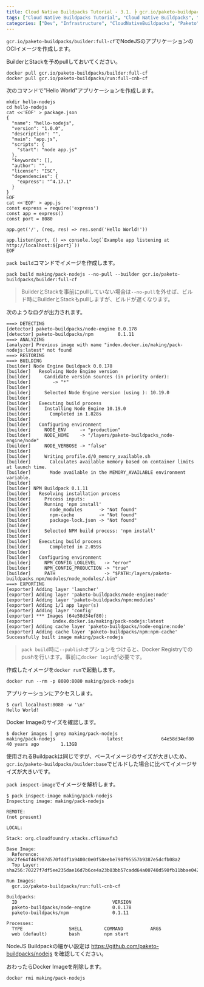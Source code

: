```yaml
---
title: Cloud Native Buildpacks Tutorial - 3.1. ┝ gcr.io/paketo-buildpacks/builder:full-cf BuilderでNodeJSアプリのOCIイメージを作成
tags: ["Cloud Native Buildpacks Tutorial", "Cloud Native Buildpacks", "Paketo", "Series"]
categories: ["Dev", "Infrastructure", "CloudNativeBuildpacks", "Paketo"]
---
```


`gcr.io/paketo-buildpacks/builder:full-cf`でNodeJSのアプリケーションのOCIイメージを作成します。

BuilderとStackを予めpullしておいてください。

```
docker pull gcr.io/paketo-buildpacks/builder:full-cf
docker pull gcr.io/paketo-buildpacks/run:full-cnb-cf
```

次のコマンドで"Hello World"アプリケーションを作成します。

```
mkdir hello-nodejs
cd hello-nodejs
cat <<'EOF' > package.json
{
  "name": "hello-nodejs",
  "version": "1.0.0",
  "description": "",
  "main": "app.js",
  "scripts": {
    "start": "node app.js"
  },
  "keywords": [],
  "author": "",
  "license": "ISC",
  "dependencies": {
    "express": "^4.17.1"
  }
}
EOF
cat <<'EOF' > app.js
const express = require('express')
const app = express()
const port = 8080

app.get('/', (req, res) => res.send('Hello World!'))

app.listen(port, () => console.log(`Example app listening at http://localhost:${port}`))
EOF
```

`pack build`コマンドでイメージを作成します。

```
pack build making/pack-nodejs --no-pull --builder gcr.io/paketo-buildpacks/builder:full-cf
```

> BuilderとStackを事前にpullしていない場合は`--no-pull`を外せば、ビルド時にBuilderとStackもpullしますが、ビルドが遅くなります。

次のようなログが出力されます。

```
===> DETECTING
[detector] paketo-buildpacks/node-engine 0.0.178
[detector] paketo-buildpacks/npm         0.1.11
===> ANALYZING
[analyzer] Previous image with name "index.docker.io/making/pack-nodejs:latest" not found
===> RESTORING
===> BUILDING
[builder] Node Engine Buildpack 0.0.178
[builder]   Resolving Node Engine version
[builder]     Candidate version sources (in priority order):
[builder]        -> "*"
[builder] 
[builder]     Selected Node Engine version (using ): 10.19.0
[builder] 
[builder]   Executing build process
[builder]     Installing Node Engine 10.19.0
[builder]       Completed in 1.828s
[builder] 
[builder]   Configuring environment
[builder]     NODE_ENV     -> "production"
[builder]     NODE_HOME    -> "/layers/paketo-buildpacks_node-engine/node"
[builder]     NODE_VERBOSE -> "false"
[builder] 
[builder]     Writing profile.d/0_memory_available.sh
[builder]       Calculates available memory based on container limits at launch time.
[builder]       Made available in the MEMORY_AVAILABLE environment variable.
[builder] 
[builder] NPM Buildpack 0.1.11
[builder]   Resolving installation process
[builder]     Process inputs:
[builder]     Running 'npm install'
[builder]       node_modules      -> "Not found"
[builder]       npm-cache         -> "Not found"
[builder]       package-lock.json -> "Not found"
[builder] 
[builder]     Selected NPM build process: 'npm install'
[builder] 
[builder]   Executing build process
[builder]       Completed in 2.059s
[builder] 
[builder]   Configuring environment
[builder]     NPM_CONFIG_LOGLEVEL   -> "error"
[builder]     NPM_CONFIG_PRODUCTION -> "true"
[builder]     PATH                  -> "$PATH:/layers/paketo-buildpacks_npm/modules/node_modules/.bin"
===> EXPORTING
[exporter] Adding layer 'launcher'
[exporter] Adding layer 'paketo-buildpacks/node-engine:node'
[exporter] Adding layer 'paketo-buildpacks/npm:modules'
[exporter] Adding 1/1 app layer(s)
[exporter] Adding layer 'config'
[exporter] *** Images (64e58d34ef80):
[exporter]       index.docker.io/making/pack-nodejs:latest
[exporter] Adding cache layer 'paketo-buildpacks/node-engine:node'
[exporter] Adding cache layer 'paketo-buildpacks/npm:npm-cache'
Successfully built image making/pack-nodejs
```

> `pack build`時に`--publish`オプションをつけると、Docker Registryでのpushを行います。事前に`docker login`が必要です。

作成したイメージを`docker run`で起動します。

```
docker run --rm -p 8080:8080 making/pack-nodejs
```

アプリケーションにアクセスします。

```
$ curl localhost:8080 -w '\n'
Hello World!
```

Docker Imageのサイズを確認します。

```
$ docker images | grep making/pack-nodejs
making/pack-nodejs                   latest              64e58d34ef80        40 years ago        1.13GB
```

使用されるBuildpackは同じですが、ベースイメージのサイズが大きいため、`gcr.io/paketo-buildpacks/builder:base`でビルドした場合に比べてイメージサイズが大きいです。

`pack inspect-image`でイメージを解析します。

```
$ pack inspect-image making/pack-nodejs
Inspecting image: making/pack-nodejs

REMOTE:
(not present)

LOCAL:

Stack: org.cloudfoundry.stacks.cflinuxfs3

Base Image:
  Reference: 30c2fe64f46f987d570fddf1a9400c0e0f58eebe790f95557b9387e5dcfb08a2
  Top Layer: sha256:70227f7df5ee235dae16d7b6ce4a23b03bb57cadd64a00740d590fb11bbae042

Run Images:
  gcr.io/paketo-buildpacks/run:full-cnb-cf

Buildpacks:
  ID                                   VERSION
  paketo-buildpacks/node-engine        0.0.178
  paketo-buildpacks/npm                0.1.11

Processes:
  TYPE                 SHELL        COMMAND          ARGS
  web (default)        bash         npm start  
```

NodeJS Buildpackの細かい設定は
https://github.com/paketo-buildpacks/nodejs
を確認してください。

おわったらDocker Imageを削除します。

```
docker rmi making/pack-nodejs
```